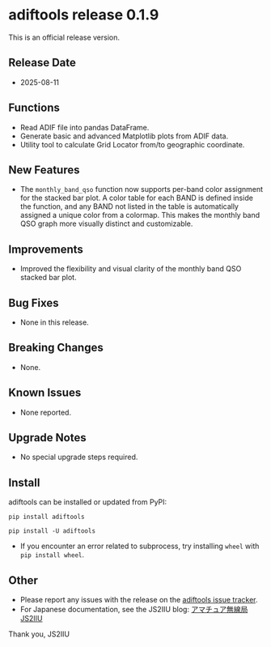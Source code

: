 # adiftools release 0.1.9

This is an official release version.

## Release Date
- 2025-08-11

## Functions
* Read ADIF file into pandas DataFrame.
* Generate basic and advanced Matplotlib plots from ADIF data.
* Utility tool to calculate Grid Locator from/to geographic coordinate.

## New Features
* The `monthly_band_qso` function now supports per-band color assignment for the stacked bar plot. A color table for each BAND is defined inside the function, and any BAND not listed in the table is automatically assigned a unique color from a colormap. This makes the monthly band QSO graph more visually distinct and customizable.

## Improvements
* Improved the flexibility and visual clarity of the monthly band QSO stacked bar plot.

## Bug Fixes
* None in this release.

## Breaking Changes
* None.

## Known Issues
* None reported.

## Upgrade Notes
* No special upgrade steps required.

## Install
adiftools can be installed or updated from PyPI:

```shell
pip install adiftools
```

```shell
pip install -U adiftools
```

* If you encounter an error related to subprocess, try installing `wheel` with `pip install wheel`.

## Other
* Please report any issues with the release on the [adiftools issue tracker](issues).
* For Japanese documentation, see the JS2IIU blog: [アマチュア無線局JS2IIU](https://js2iiu.com)

Thank you, JS2IIU
